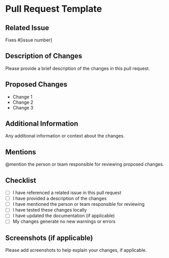 # Pull Request Template

## Related Issue
Fixes #[issue number]

## Description of Changes
Please provide a brief description of the changes in this pull request.

## Proposed Changes
- Change 1
- Change 2
- Change 3

## Additional Information
Any additional information or context about the changes.

## Mentions
@mention the person or team responsible for reviewing proposed changes.

## Checklist
- [ ] I have referenced a related issue in this pull request
- [ ] I have provided a description of the changes
- [ ] I have mentioned the person or team responsible for reviewing
- [ ] I have tested these changes locally
- [ ] I have updated the documentation (if applicable)
- [ ] My changes generate no new warnings or errors

## Screenshots (if applicable)
Please add screenshots to help explain your changes, if applicable.
